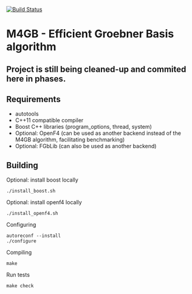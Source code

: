 [![Build Status](https://travis-ci.org/cr-marcstevens/m4gb.svg?branch=master)](https://travis-ci.org/cr-marcstevens/m4gb)

# M4GB - Efficient Groebner Basis algorithm #

## Project is still being cleaned-up and commited here in phases. ##

## Requirements ##

- autotools
- C++11 compatible compiler
- Boost C++ libraries (program_options, thread, system)
- Optional: OpenF4 (can be used as another backend instead of the M4GB algorithm, facilitating benchmarking)
- Optional: FGbLib (can also be used as another backend)

## Building ##

Optional: install boost locally

	./install_boost.sh

Optional: install openf4 locally

	./install_openf4.sh

Configuring

	autoreconf --install
	./configure
  
Compiling

	make

Run tests

	make check
  
